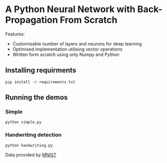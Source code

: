 # A Python Neural Network with Back-Propagation From Scratch

Features:

* Customisable number of layers and neurons for deep learning
* Optimised implementation utilising vector operations
* Written form scratch using only Numpy and Python

## Installing requirments

```
pip install -r requirements.txt
```

## Running the demos

### Simple

```
python simple.py
```

### Handwriting detection

```
python handwriting.py
```

Data provided by [MNIST](http://yann.lecun.com/exdb/mnist/)